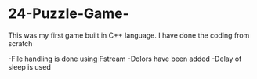 # 24-Puzzle-Game-
This was my first game built in C++ language. I have done the coding from scratch

-File handling is done using Fstream
-Dolors have been added 
-Delay of sleep is used
